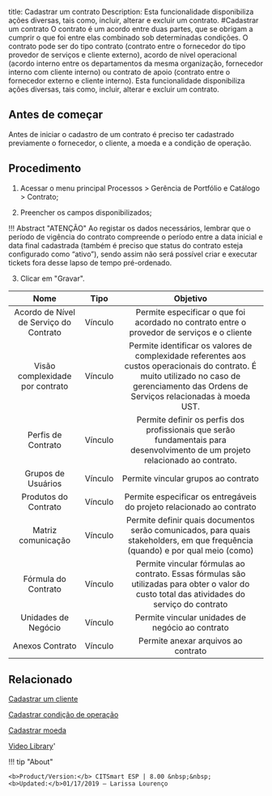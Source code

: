 title: Cadastrar um contrato
Description: Esta funcionalidade disponibiliza ações diversas, tais como, incluir, alterar e excluir um contrato. 
#Cadastrar um contrato
O contrato é um acordo entre duas partes, que se obrigam a cumprir o que foi entre elas combinado sob determinadas condições. O contrato pode ser do tipo contrato (contrato entre o fornecedor do tipo provedor de serviços e cliente externo), acordo de nível operacional (acordo interno entre os departamentos da mesma organização, fornecedor interno com cliente interno) ou contrato de apoio (contrato entre o fornecedor externo e cliente interno).
Esta funcionalidade disponibiliza ações diversas, tais como, incluir, alterar e excluir um contrato.

Antes de começar
----------------

Antes de iniciar o cadastro de um contrato é preciso ter cadastrado previamente
o fornecedor, o cliente, a moeda e a condição de operação.

Procedimento
------------

1.  Acessar o menu principal Processos \> Gerência de Portfólio e Catálogo
    \> Contrato;

2.  Preencher os campos disponibilizados;

!!! Abstract "ATENÇÃO"
    Ao registar os dados necessários, lembrar que o período de vigência do
    contrato compreende o período entre a data inicial e data final cadastrada
    (também é preciso que status do contrato esteja configurado como “ativo”),
    sendo assim não será possível criar e executar tickets fora desse lapso de
    tempo pré-ordenado.


3.  Clicar em "Gravar".

|                **Nome**                | **Tipo** |                                                                                        **Objetivo**                                                                                        |
|:--------------------------------------:|:--------:|:------------------------------------------------------------------------------------------------------------------------------------------------------------------------------------------:|
| Acordo de Nível de Serviço do Contrato |  Vínculo |                                                 Permite especificar o que foi acordado no contrato entre o provedor de serviços e o cliente                                                |
|     Visão complexidade por contrato    |  Vínculo | Permite identificar os valores de complexidade referentes aos custos operacionais do contrato. É muito utilizado no caso de gerenciamento das Ordens de Serviços relacionadas à moeda UST. |
|           Perfis de Contrato           |  Vínculo |                               Permite definir os perfis dos profissionais que serão fundamentais para desenvolvimento de um projeto relacionado ao contrato.                               |
|           Grupos de Usuários           |  Vínculo |                                                                             Permite vincular grupos ao contrato                                                                            |
|          Produtos do Contrato          |  Vínculo |                                                            Permite especificar os entregáveis do projeto relacionado ao contrato                                                           |
|           Matriz comunicação           |  Vínculo |                               Permite definir quais documentos serão comunicados, para quais stakeholders, em que frequência (quando) e por qual meio (como)                               |
|           Fórmula do Contrato          |  Vínculo |                        Permite vincular fórmulas ao contrato. Essas fórmulas são utilizadas para obter o valor do custo total das atividades do serviço do contrato                        |
|           Unidades de Negócio          |  Vínculo |                                                                      Permite vincular unidades de negócio ao contrato                                                                      |
|             Anexos Contrato            |  Vínculo |                                                                             Permite anexar arquivos ao contrato                                                                            

Relacionado
-----------

[Cadastrar um cliente](/pt-br/citsmart-esp-8/processes/portfolio-and-catalog/configuration/register-client.html)

[Cadastrar condição de operação](/pt-br/citsmart-esp-8/processes/portfolio-and-catalog/configuration/register-operating-condition.html)

[Cadastrar moeda](/pt-br/citsmart-esp-8/additional-features/contract-management/configuration/register-currency.html)

<i class='fa fa-youtube-play  fa-2x' style='color:#97ce17;vertical-align: middle;'> </i> [Video Library](https://www.youtube.com/playlist?list=PLB5qK2uzf2RNUc7XoNAAOyo3Ex5fKM2db)'

!!! tip "About"

    <b>Product/Version:</b> CITSmart ESP | 8.00 &nbsp;&nbsp;
    <b>Updated:</b>01/17/2019 – Larissa Lourenço
